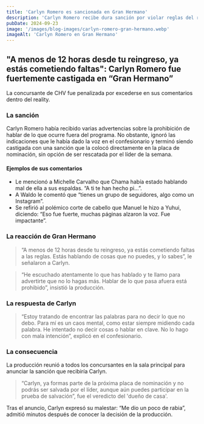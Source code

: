 ```yaml
---
title: 'Carlyn Romero es sancionada en Gran Hermano'
description: 'Carlyn Romero recibe dura sanción por violar reglas del reality'
pubDate: 2024-09-23
image: '/images/blog-images/carlyn-romero-gran-hermano.webp'
imageAlt: 'Carlyn Romero en Gran Hermano'
---
```


## "A menos de 12 horas desde tu reingreso, ya estás cometiendo faltas": Carlyn Romero fue fuertemente castigada en “Gran Hermano”

La concursante de CHV fue penalizada por excederse en sus comentarios dentro del reality.

### La sanción

Carlyn Romero había recibido varias advertencias sobre la prohibición de hablar de lo que ocurre fuera del programa. No obstante, ignoró las indicaciones que le había dado la voz en el confesionario y terminó siendo castigada con una sanción que la colocó directamente en la placa de nominación, sin opción de ser rescatada por el líder de la semana.

#### Ejemplos de sus comentarios

* Le mencionó a Michelle Carvalho que Chama había estado hablando mal de ella a sus espaldas. “A ti te han hecho pi...”.
* A Waldo le comentó que “tienes un grupo de seguidores, algo como un Instagram”.
* Se refirió al polémico corte de cabello que Manuel le hizo a Yuhui, diciendo: “Eso fue fuerte, muchas páginas alzaron la voz. Fue impactante”.

### La reacción de Gran Hermano

> “A menos de 12 horas desde tu reingreso, ya estás cometiendo faltas a las reglas. Estás hablando de cosas que no puedes, y lo sabes”, le señalaron a Carlyn.

> “He escuchado atentamente lo que has hablado y te llamo para advertirte que no lo hagas más. Hablar de lo que pasa afuera está prohibido”, insistió la producción.

### La respuesta de Carlyn

> “Estoy tratando de encontrar las palabras para no decir lo que no debo. Para mí es un caos mental, como estar siempre midiendo cada palabra. He intentado no decir cosas o hablar en clave. No lo hago con mala intención”, explicó en el confesionario.

### La consecuencia

La producción reunió a todos los concursantes en la sala principal para anunciar la sanción que recibiría Carlyn.

> “Carlyn, ya formas parte de la próxima placa de nominación y no podrás ser salvada por el líder, aunque aún puedes participar en la prueba de salvación”, fue el veredicto del 'dueño de casa'.

Tras el anuncio, Carlyn expresó su malestar: “Me dio un poco de rabia”, admitió minutos después de conocer la decisión de la producción.
